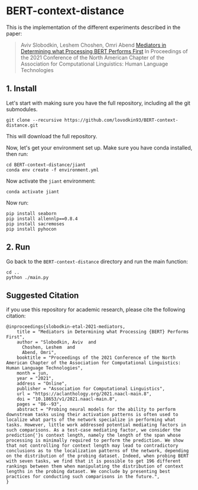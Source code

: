 # BERT-context-distance

This is the implementation of the different experiments described in the paper:
> Aviv Slobodkin, Leshem Choshen, Omri Abend [Mediators in Determining what Processing BERT Performs First](https://aclanthology.org/2021.naacl-main.8/) In Proceedings of the 2021 Conference of the North American Chapter of the Association for Computational Linguistics: Human Language Technologies
## 1. Install
Let's start with making sure you have the full repository, including all the git submodules.

`git clone --recursive https://github.com/lovodkin93/BERT-context-distance.git`

This will download the full repository.

Now, let's get your environment set up. Make sure you have conda installed, then run: 

```
cd BERT-context-distance/jiant
conda env create -f environment.yml
```
Now activate the `jiant` environment:

`conda activate jiant`

Now run:
```
pip install seaborn
pip install allennlp==0.8.4
pip install sacremoses
pip install pyhocon
```

## 2. Run
Go back to the `BERT-context-distance` directory and run the main function:
```
cd ..
python ./main.py
```

## Suggested Citation
if you use this repository for academic research, please cite the following citation:
```
@inproceedings{slobodkin-etal-2021-mediators,
    title = "Mediators in Determining what Processing {BERT} Performs First",
    author = "Slobodkin, Aviv  and
      Choshen, Leshem  and
      Abend, Omri",
    booktitle = "Proceedings of the 2021 Conference of the North American Chapter of the Association for Computational Linguistics: Human Language Technologies",
    month = jun,
    year = "2021",
    address = "Online",
    publisher = "Association for Computational Linguistics",
    url = "https://aclanthology.org/2021.naacl-main.8",
    doi = "10.18653/v1/2021.naacl-main.8",
    pages = "86--93",
    abstract = "Probing neural models for the ability to perform downstream tasks using their activation patterns is often used to localize what parts of the network specialize in performing what tasks. However, little work addressed potential mediating factors in such comparisons. As a test-case mediating factor, we consider the prediction{'}s context length, namely the length of the span whose processing is minimally required to perform the prediction. We show that not controlling for context length may lead to contradictory conclusions as to the localization patterns of the network, depending on the distribution of the probing dataset. Indeed, when probing BERT with seven tasks, we find that it is possible to get 196 different rankings between them when manipulating the distribution of context lengths in the probing dataset. We conclude by presenting best practices for conducting such comparisons in the future.",
}

```

